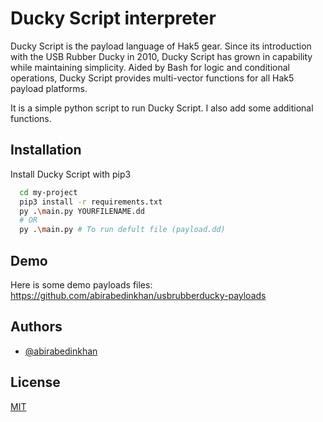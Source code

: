 
# Ducky Script interpreter

Ducky Script is the payload language of Hak5 gear. Since its introduction with the USB Rubber Ducky in 2010, Ducky Script has grown in capability while maintaining simplicity. Aided by Bash for logic and conditional operations, Ducky Script provides multi-vector functions for all Hak5 payload platforms.

It is a simple python script to run Ducky Script. I also add some additional functions.




## Installation

Install Ducky Script with pip3

```bash
  cd my-project
  pip3 install -r requirements.txt
  py .\main.py YOURFILENAME.dd
  # OR
  py .\main.py # To run defult file (payload.dd)
```

## Demo
Here is some demo payloads files: https://github.com/abirabedinkhan/usbrubberducky-payloads
## Authors

- [@abirabedinkhan](https://www.github.com/abirabedinkhan)


## License

[MIT](https://github.com/abirabedinkhan/Ducky-Script-Compiler/blob/main/LICENSE)
